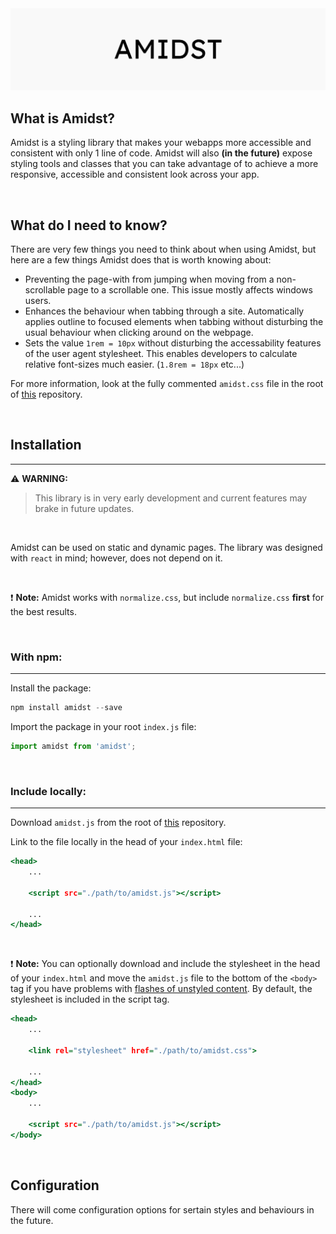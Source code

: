 <img src="./banner.jpg">

## What is Amidst?

Amidst is a styling library that makes your webapps more accessible and consistent with only 1 line of code. Amidst will also **(in the future)** expose styling tools and classes that you can take advantage of to achieve a more responsive, accessible and consistent look across your app.

<br>

## What do I need to know?

There are very few things you need to think about when using Amidst, but here are a few things Amidst does that is worth knowing about:

- Preventing the page-with from jumping when moving from a non-scrollable page to a scrollable one. This issue mostly affects windows users.
- Enhances the behaviour when tabbing through a site. Automatically applies outline to focused elements when tabbing without disturbing the usual behaviour when clicking around on the webpage.
- Sets the value `1rem = 10px` without disturbing the accessability features of the user agent stylesheet. This enables developers to calculate relative font-sizes much easier. (`1.8rem = 18px` etc...)

For more information, look at the fully commented `amidst.css` file in the root of [this](https://github.com/matssom/amidst.git) repository.

<br>

## Installation
<hr>

:warning: **WARNING:**
> This library is in very early development and current features may brake in future updates.

<br>

Amidst can be used on static and dynamic pages. The library was designed with `react` in mind; however, does not depend on it.

<br>

:exclamation: **Note:**
Amidst works with `normalize.css`, but include `normalize.css` **first** for the best results.

<br>

### With npm:
<hr>

Install the package:

```.js
npm install amidst --save
```

Import the package in your root `index.js` file:

```.js 
import amidst from 'amidst';
```

<br>

### Include locally:
<hr>

Download `amidst.js` from the root of [this](https://github.com/matssom/amidst.git) repository.

Link to the file locally in the head of your `index.html` file:

```.html
<head>
    ...

    <script src="./path/to/amidst.js"></script>
    
    ...
</head>
```

<br>

:exclamation: **Note:**
You can optionally download and include the stylesheet in the head of your `index.html` and move the `amidst.js` file to the bottom of the `<body>` tag if you have problems with [flashes of unstyled content](https://en.wikipedia.org/wiki/Flash_of_unstyled_content). By default, the stylesheet is included in the script tag.

```.html
<head>
    ...
    
    <link rel="stylesheet" href="./path/to/amidst.css">
    
    ...
</head>
<body>
    ...

    <script src="./path/to/amidst.js"></script>
</body>
```
<br>

## Configuration

There will come configuration options for sertain styles and behaviours in the future.
